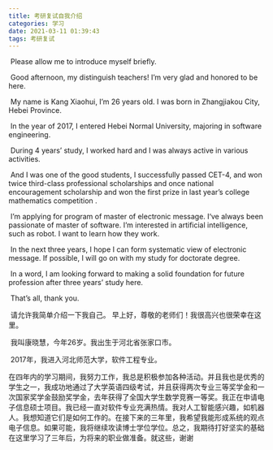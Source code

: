 ```yaml
---
title: 考研复试自我介绍
categories: 学习
date: 2021-03-11 01:39:43
tags: 考研复试
---
```


​		Please allow me to introduce myself briefly.

<!--more-->

​		Good afternoon, my distinguish teachers! I’m very glad and honored to be here.

​		My name is Kang Xiaohui, I’m 26 years old. I was born in Zhangjiakou City, Hebei Province. 

​		In the year of 2017, I entered Hebei Normal University, majoring in software engineering. 

​		During 4 years’ study, I worked hard and I was always active in various activities. 

​		And I was one of the good students, I successfully passed CET-4, and won twice third-class professional scholarships and once national encouragement scholarship and won the first prize in last year’s college mathematics competition .

​		I’m applying for program of master of electronic message. I‘ve always been passionate of master of software. I’m interested in artificial intelligence, such as robot. I want to learn how they work.

​		In the next three years, I hope I can form systematic view of electronic message. If possible, I will go on with my study for doctorate degree. 

​		In a word, I am looking forward to making a solid foundation for future profession   after three years’ study here.

​		That’s all, thank you.

​		请允许我简单介绍一下我自己。
​		早上好，尊敬的老师们！我很高兴也很荣幸在这里。

​		我叫康晓慧，今年26岁。我出生于河北省张家口市。

​		2017年，我进入河北师范大学，软件工程专业。

​		在四年内的学习期间，我努力工作，我总是积极参加各种活动。并且我也是优秀的学生之一，我成功地通过了大学英语四级考试，并且获得两次专业三等奖学金和一次国家奖学金鼓励奖学金，去年获得了全国大学生数学竞赛一等奖。
​		我正在申请电子信息硕士项目。我已经一直对软件专业充满热情。我对人工智能感兴趣，如机器人。我想知道它们是如何工作的。
​		在接下来的三年里，我希望我能形成系统的观点电子信息。如果可能，我将继续攻读博士学位学位。总之，我期待打好坚实的基础在这里学习了三年后，为将来的职业做准备。
​		就这些，谢谢